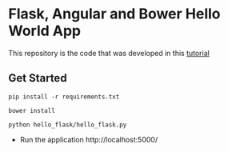 # Flask, Angular and Bower Hello World App

This repository is the code that was developed in this [tutorial](http://blog.powercoder.tech/simple-single-page-applicaiton-with-flask-angular-and-bower/)

## Get Started

`pip install -r requirements.txt`

`bower install`

`python hello_flask/hello_flask.py`

* Run the application
http://localhost:5000/
